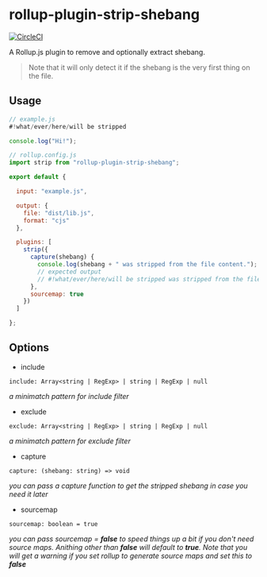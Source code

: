 # rollup-plugin-strip-shebang

[![CircleCI](https://circleci.com/gh/manferlo81/rollup-plugin-strip-shebang.svg?style=svg)](https://circleci.com/gh/manferlo81/rollup-plugin-strip-shebang)

A Rollup.js plugin to remove and optionally extract shebang.

> Note that it will only detect it if the shebang is the very first thing on the file.

## Usage

```js
// example.js
#!what/ever/here/will be stripped

console.log("Hi!");
```

```js
// rollup.config.js
import strip from "rollup-plugin-strip-shebang";

export default {

  input: "example.js",

  output: {
    file: "dist/lib.js",
    format: "cjs"
  },

  plugins: [
    strip({
      capture(shebang) {
        console.log(shebang + " was stripped from the file content.");
        // expected output
        // #!what/ever/here/will be stripped was stripped from the file content.
      },
      sourcemap: true
    })
  ]

};
```

## Options

- include
```
include: Array<string | RegExp> | string | RegExp | null
```
_a minimatch pattern for include filter_

- exclude
```
exclude: Array<string | RegExp> | string | RegExp | null
```
_a minimatch pattern for exclude filter_

- capture
```
capture: (shebang: string) => void
```
_you can pass a capture function to get the stripped shebang in case you need it later_

- sourcemap
```
sourcemap: boolean = true
```
_you can pass sourcemap = **false** to speed things up a bit if you don't need source maps. Anithing other than **false** will default to **true**. Note that you will get a warning if you set rollup to generate source maps and set this to **false**_
